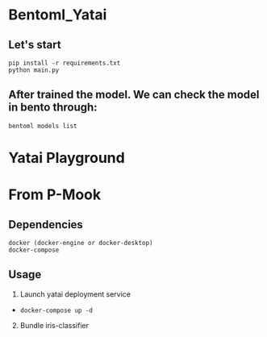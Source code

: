 # Bentoml_Yatai
## Let's start
    pip install -r requirements.txt
    python main.py

## After trained the model. We can check the model in bento through:
    bentoml models list


# Yatai Playground
# From P-Mook 
## Dependencies
    docker (docker-engine or docker-desktop)
    docker-compose

## Usage
1. Launch yatai deployment service
  - `docker-compose up -d`
2. Bundle iris-classifier
  <!-- `docker-compose run iris-classifier-bundle`
  - `docker-compose run iris-classifier-bundle`
3. Yatai web console 
  - http://localhost:3000/